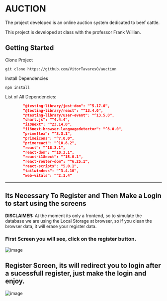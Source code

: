 # AUCTION

The project developed is an online auction system dedicated to beef cattle.

This project is developed at class with the professor Frank Willian.

## Getting Started

Clone Project

```
git clone https://github.com/VitorTavaresO/auction
```

Install Dependencies

```
npm install
```

List of All Dependencies:
```json
        "@testing-library/jest-dom": "^5.17.0",
        "@testing-library/react": "^13.4.0",
        "@testing-library/user-event": "^13.5.0",
        "chart.js": "^4.4.4",
        "i18next": "^23.14.0",
        "i18next-browser-languagedetector": "^8.0.0",
        "primeflex": "^3.3.1",
        "primeicons": "^7.0.0",
        "primereact": "^10.8.2",
        "react": "^18.3.1",
        "react-dom": "^18.3.1",
        "react-i18next": "^15.0.1",
        "react-router-dom": "^6.25.1",
        "react-scripts": "5.0.1",
        "tailwindcss": "^3.4.10",
        "web-vitals": "^2.1.4"
```

---
## Its Necessary To Register and Then Make a Login to start using the screens
**DISCLAIMER:** At the moment its only a frontend, so to simulate the database we are using the Local Storage at browser, so if you clean the browser data, it will erase your register data.

### First Screen you will see, click on the register button.
![image](https://github.com/user-attachments/assets/5b9c6a62-b4e8-4fac-8201-abe208b1bd6a)

## Register Screen, its will redirect you to login after a sucessfull register, just make the login and enjoy.
![image](https://github.com/user-attachments/assets/f2334138-b10b-418c-9d73-02901e2ac66e)
